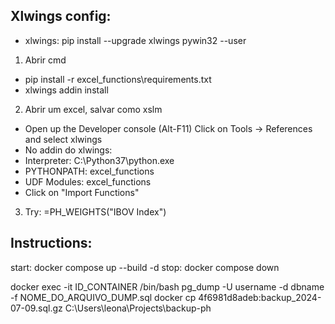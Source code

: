 ## Xlwings config:
- xlwings: pip install --upgrade xlwings pywin32 --user

1. Abrir cmd
- pip install -r excel_functions\requirements.txt
- xlwings addin install
2. Abrir um excel, salvar como xslm
- Open up the Developer console (Alt-F11) Click on Tools -> References and select xlwings
- No addin do xlwings:
- Interpreter: C:\Python37\python.exe
- PYTHONPATH: excel_functions
- UDF Modules: excel_functions
- Click on "Import Functions"
3. Try: =PH_WEIGHTS("IBOV Index")

## Instructions:
start:
	docker compose up --build -d
stop:
	docker compose down

docker exec -it ID_CONTAINER /bin/bash
pg_dump -U username -d dbname -f NOME_DO_ARQUIVO_DUMP.sql
docker cp 4f6981d8adeb:backup_2024-07-09.sql.gz C:\Users\leona\Projects\backup-ph